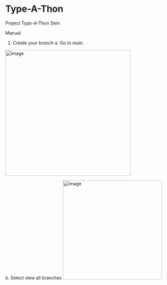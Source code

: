# Type-A-Thon
Project Type-A-Thon Sem

Manual
1. Create your branch
a. Go to main.
<img width="394" alt="image" src="https://github.com/adhiml/Type-A-Thon/assets/122215755/327c038a-1c5f-480b-8362-3571e7ab2ed0">

b. Select view all branches
<img width="311" alt="image" src="https://github.com/adhiml/Type-A-Thon/assets/122215755/ba1f4827-7204-4b40-a538-f2544b425355">
